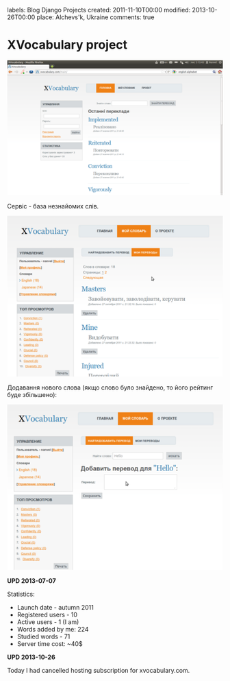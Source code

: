 labels: Blog
        Django
        Projects
created: 2011-11-10T00:00
modified: 2013-10-26T00:00
place: Alchevs'k, Ukraine
comments: true

# XVocabulary project

![XVocabulary](xv1.png)

Сервіс - база незнайомих слів.

![XVocabulary, my words](xv2.png)

Додавання нового слова (якщо слово було знайдено, то його рейтинг буде збільшено):

![XVocabulary, add new word](xv3.png)

**UPD 2013-07-07**

Statistics:

- Launch date - autumn 2011
- Registered users - 10
- Active users - 1 (I am)
- Words added by me: 224
- Studied words - 71
- Server time cost: ~40$

**UPD 2013-10-26**

Today I had cancelled hosting subscription for xvocabulary.com.

